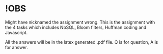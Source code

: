 # !OBS
Might have nicknamed the assignment wrong. This is the assignment with the 4 tasks which includes NoSQL, Bloom filters, Huffman coding and Javascript.

All the answers will be in the latex generated .pdf file. Q is for question, A is for answer.
